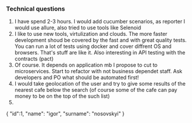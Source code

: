 ### Technical questions

1. I have spend 2-3 hours. I would add cucumber scenarios, as reporter I would use allure,
also tried to use tools like Selenoid
2. I like to use new tools, virtulization and clouds. The more faster development shoud be covered by
the fast and with great quality tests. You can run a lot of tests using docker and cover diffrent OS and
browsers. That's stuff are like it. Also interesting in API testing with the contracts (pact)
3. Of course. It depends on application mb I propose to cut to microservices. Start to refactor with
not business dependet staff. Ask developers and PO what should be automated first!
4. I would take geolocation of the user and try to give some results of the nearest cafe below
the search (of course some of the cafe can pay money to be on the top of the such list)
5.
{
"id":1,
"name": "igor",
"surname": "nosovskyi"
}